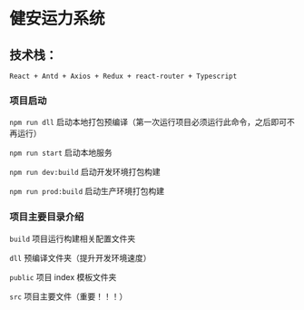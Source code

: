 <!--
 * @Author: hainan dong
 * @Date: 2020-09-02 11:24:49
 * @LastEditTime: 2020-09-04 09:09:54
 * @LastEditors: hainan dong
 * @Description:
 * @FilePath: \micro-tms-web\README.md
 * @Code Is Everything
-->

# 健安运力系统

## 技术栈：

`React + Antd + Axios + Redux + react-router + Typescript`

### 项目启动

`npm run dll` 启动本地打包预编译（第一次运行项目必须运行此命令，之后即可不再运行）

`npm run start` 启动本地服务

`npm run dev:build` 启动开发环境打包构建

`npm run prod:build` 启动生产环境打包构建

### 项目主要目录介绍

`build`   项目运行构建相关配置文件夹

`dll`     预编译文件夹（提升开发环境速度）

`public`  项目 index 模板文件夹

`src`     项目主要文件（重要！！！）
